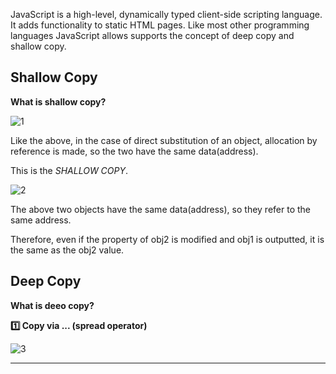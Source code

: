JavaScript is a high-level, dynamically typed client-side scripting language. It adds functionality to static HTML pages. Like most other programming languages JavaScript allows supports the concept of deep copy and shallow copy.

## Shallow Copy
**What is shallow copy?**

![1](https://github.com/jinscodes/Blog_nextJS/assets/87598134/dc1d7757-e23a-4bf0-8788-e351db34ec6c)

Like the above, in the case of direct substitution of an object, allocation by reference is made, so the two have the same data(address).

This is the *SHALLOW COPY*.

![2](https://github.com/jinscodes/Blog_nextJS/assets/87598134/d875029f-e685-42e3-b687-c6ec01ea101d)

The above two objects have the same data(address), so they refer to the same address.

Therefore, even if the property of obj2 is modified and obj1 is outputted, it is the same as the obj2 value.

## Deep Copy
**What is deeo copy?**

**1️⃣ Copy via ... (spread operator)**

![3](https://github.com/jinscodes/Blog_nextJS/assets/87598134/4c51102b-6236-41a5-a762-9bfe99707aae)

---
[](https://www.geeksforgeeks.org/what-is-shallow-copy-and-deep-copy-in-javascript/)

[](https://www.linkedin.com/pulse/understanding-difference-between-shallow-copy-deep-python-torabi-nnh5e/)

[](https://hanamon.kr/javascript-shallow-copy-deep-copy/)